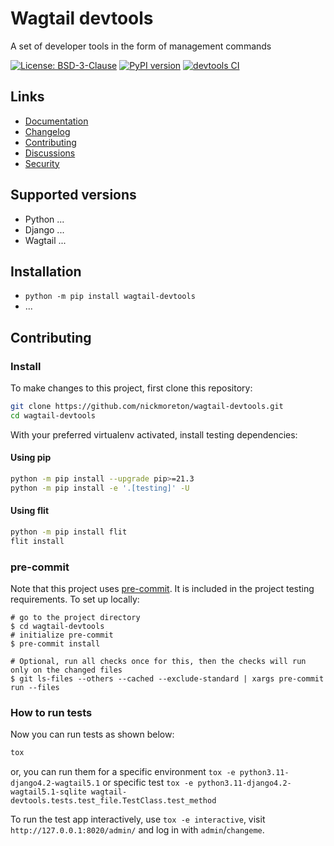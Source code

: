 # Wagtail devtools

A set of developer tools in the form of management commands

[![License: BSD-3-Clause](https://img.shields.io/badge/License-BSD--3--Clause-blue.svg)](https://opensource.org/licenses/BSD-3-Clause)
[![PyPI version](https://badge.fury.io/py/wagtail-devtools.svg)](https://badge.fury.io/py/wagtail-devtools)
[![devtools CI](https://github.com/nickmoreton/wagtail-devtools/actions/workflows/test.yml/badge.svg)](https://github.com/nickmoreton/wagtail-devtools/actions/workflows/test.yml)

## Links

- [Documentation](https://github.com/nickmoreton/wagtail-devtools/blob/main/README.md)
- [Changelog](https://github.com/nickmoreton/wagtail-devtools/blob/main/CHANGELOG.md)
- [Contributing](https://github.com/nickmoreton/wagtail-devtools/blob/main/CONTRIBUTING.md)
- [Discussions](https://github.com/nickmoreton/wagtail-devtools/discussions)
- [Security](https://github.com/nickmoreton/wagtail-devtools/security)

## Supported versions

- Python ...
- Django ...
- Wagtail ...

## Installation

- `python -m pip install wagtail-devtools`
- ...

## Contributing

### Install

To make changes to this project, first clone this repository:

```sh
git clone https://github.com/nickmoreton/wagtail-devtools.git
cd wagtail-devtools
```

With your preferred virtualenv activated, install testing dependencies:

#### Using pip

```sh
python -m pip install --upgrade pip>=21.3
python -m pip install -e '.[testing]' -U
```

#### Using flit

```sh
python -m pip install flit
flit install
```

### pre-commit

Note that this project uses [pre-commit](https://github.com/pre-commit/pre-commit).
It is included in the project testing requirements. To set up locally:

```shell
# go to the project directory
$ cd wagtail-devtools
# initialize pre-commit
$ pre-commit install

# Optional, run all checks once for this, then the checks will run only on the changed files
$ git ls-files --others --cached --exclude-standard | xargs pre-commit run --files
```

### How to run tests

Now you can run tests as shown below:

```sh
tox
```

or, you can run them for a specific environment `tox -e python3.11-django4.2-wagtail5.1` or specific test
`tox -e python3.11-django4.2-wagtail5.1-sqlite wagtail-devtools.tests.test_file.TestClass.test_method`

To run the test app interactively, use `tox -e interactive`, visit `http://127.0.0.1:8020/admin/` and log in with `admin`/`changeme`.
